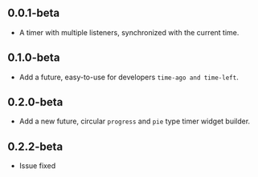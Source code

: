 ## 0.0.1-beta

* A timer with multiple listeners, synchronized with the current time.

## 0.1.0-beta

* Add a future, easy-to-use for developers `time-ago and time-left`.

## 0.2.0-beta

* Add a new future, circular `progress` and `pie` type timer widget builder.

## 0.2.2-beta

* Issue fixed
